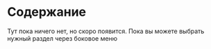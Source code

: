 # Содержание

Тут пока ничего нет, но скоро появится. Пока вы можете выбрать нужный раздел через боковое меню
